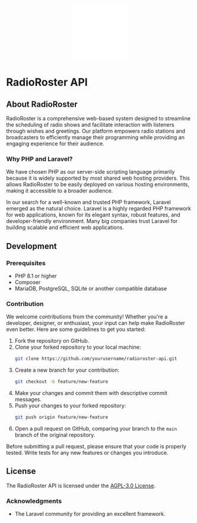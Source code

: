 <p align="center"><img src=".github/assets/RadioRoster.svg" alt="RadioRoster" width="150px"/><h1>RadioRoster API</h1></p>

<!--<p align="center">
<a href="https://github.com/laravel/framework/actions"><img src="https://github.com/Lapotor/RadioRoster-api/actions/workflows/tests.yml/badge.svg" alt="Build Status"></a>
<a href="https://packagist.org/packages/laravel/framework"><img src="https://img.shields.io/packagist/dt/laravel/framework" alt="Total Downloads"></a>
<a href="https://packagist.org/packages/laravel/framework"><img src="https://img.shields.io/packagist/v/laravel/framework" alt="Latest Stable Version"></a>
<a href="https://packagist.org/packages/laravel/framework"><img src="https://img.shields.io/packagist/l/Lapotor/RadioRoster-api" alt="License"></a>
</p>-->

## About RadioRoster

RadioRoster is a comprehensive web-based system designed to streamline the scheduling of radio shows and facilitate interaction with listeners through wishes and greetings. Our platform empowers radio stations and broadcasters to efficiently manage their programming while providing an engaging experience for their audience.

### Why PHP and Laravel?

We have chosen PHP as our server-side scripting language primarily because it is widely supported by most shared web hosting providers. This allows RadioRoster to be easily deployed on various hosting environments, making it accessible to a broader audience.

In our search for a well-known and trusted PHP framework, Laravel emerged as the natural choice. Laravel is a highly regarded PHP framework for web applications, known for its elegant syntax, robust features, and developer-friendly environment. Many big companies trust Laravel for building scalable and efficient web applications.

## Development

### Prerequisites

-   PHP 8.1 or higher
-   Composer
-   MariaDB, PostgreSQL, SQLite or another compatible database

### Contribution

We welcome contributions from the community! Whether you're a developer, designer, or enthusiast, your input can help make RadioRoster even better. Here are some guidelines to get you started:

1. Fork the repository on GitHub.
2. Clone your forked repository to your local machine:
    ```bash
    git clone https://github.com/yourusername/radioroster-api.git
    ```
3. Create a new branch for your contribution:
    ```bash
    git checkout -b feature/new-feature
    ```
4. Make your changes and commit them with descriptive commit messages.
5. Push your changes to your forked repository:
    ```bash
    git push origin feature/new-feature
    ```
6. Open a pull request on GitHub, comparing your branch to the `main` branch of the original repository.

Before submitting a pull request, please ensure that your code is properly tested. Write tests for any new features or changes you introduce.

## License

The RadioRoster API is licensed under the [AGPL-3.0 License](LICENSE).

### Acknowledgments

-   The Laravel community for providing an excellent framework.
